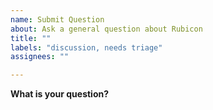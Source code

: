 ```yaml
---
name: Submit Question
about: Ask a general question about Rubicon
title: ""
labels: "discussion, needs triage"
assignees: ""

---
```


**What is your question?**
